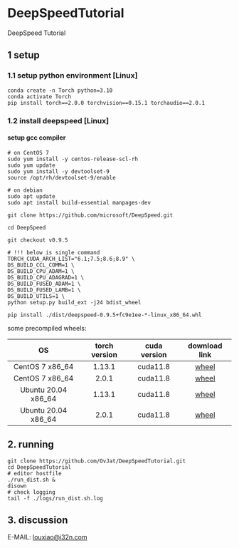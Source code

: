 # DeepSpeedTutorial
DeepSpeed Tutorial

## 1 setup 

### 1.1 setup python environment [Linux]
```shell
conda create -n Torch python=3.10
conda activate Torch
pip install torch==2.0.0 torchvision==0.15.1 torchaudio==2.0.1
```

### 1.2 install deepspeed [Linux]

#### setup gcc compiler
```shell
# on CentOS 7
sudo yum install -y centos-release-scl-rh
sudo yum update
sudo yum install -y devtoolset-9
source /opt/rh/devtoolset-9/enable

# on debian 
sudo apt update
sudo apt install build-essential manpages-dev
```


```shell
git clone https://github.com/microsoft/DeepSpeed.git

cd DeepSpeed

git checkout v0.9.5

# !!! below is single command
TORCH_CUDA_ARCH_LIST="6.1;7.5;8.6;8.9" \
DS_BUILD_CCL_COMM=1 \
DS_BUILD_CPU_ADAM=1 \
DS_BUILD_CPU_ADAGRAD=1 \
DS_BUILD_FUSED_ADAM=1 \
DS_BUILD_FUSED_LAMB=1 \
DS_BUILD_UTILS=1 \
python setup.py build_ext -j24 bdist_wheel

pip install ./dist/deepspeed-0.9.5+fc9e1ee-*-linux_x86_64.whl
```

some precompiled wheels:

| OS            |torch version| cuda version | download link                                                                                   |
|:-------------:|:-----------:|:------------:|:-----------------------------------------------------------------------------------------------:|
|CentOS 7 x86_64| 1.13.1      | cuda11.8     | [wheel](wheels/cenots-7-x86_64/Torch1.13.1/deepspeed-0.9.5+fc9e1ee-cp310-cp310-linux_x86_64.whl)|
|CentOS 7 x86_64| 2.0.1       | cuda11.8     | [wheel](wheels/cenots-7-x86_64/Torch2.0.1/deepspeed-0.9.5+fc9e1ee-cp310-cp310-linux_x86_64.whl) |
|Ubuntu 20.04 x86_64| 1.13.1  | cuda11.8     | [wheel](wheels/ubuntu-2004-x86_64/Torch1.13.1/deepspeed-0.9.5+fc9e1ee0-cp310-cp310-linux_x86_64.whl)|
|Ubuntu 20.04 x86_64| 2.0.1   | cuda11.8     | [wheel](wheels/ubuntu-2004-x86_64/Torch2.0.1/deepspeed-0.9.5+fc9e1ee0-cp310-cp310-linux_x86_64.whl)|


## 2. running

```shell
git clone https://github.com/OvJat/DeepSpeedTutorial.git
cd DeepSpeedTutorial
# editor hostfile 
./run_dist.sh &
disown 
# check logging
tail -f ./logs/run_dist.sh.log
```

## 3. discussion

E-MAIL: louxiao@i32n.com
